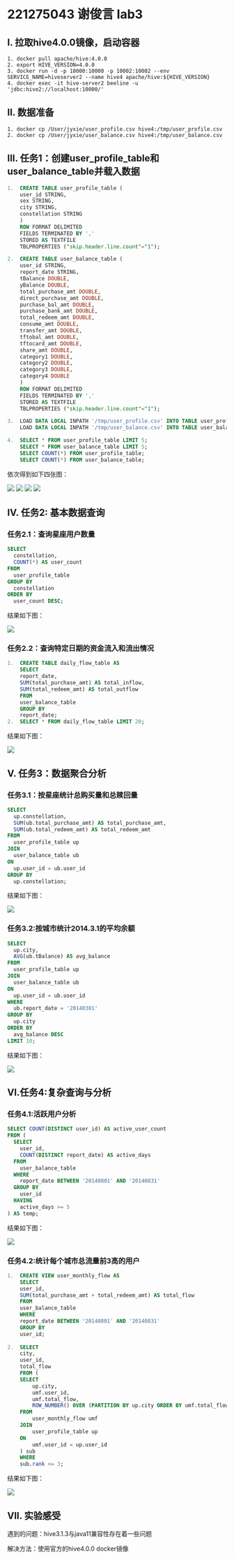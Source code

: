 # 221275043 谢俊言 lab3
## I. 拉取hive4.0.0镜像，启动容器
```shell
1. docker pull apache/hive:4.0.0
2. export HIVE_VERSION=4.0.0
3. docker run -d -p 10000:10000 -p 10002:10002 --env SERVICE_NAME=hiveserver2 --name hive4 apache/hive:${HIVE_VERSION}
4. docker exec -it hive-server2 beeline -u 'jdbc:hive2://localhost:10000/'
```
## II. 数据准备
```shell
1. docker cp /User/jyxie/user_profile.csv hive4:/tmp/user_profile.csv
2. docker cp /User/jyxie/user_balance.csv hive4:/tmp/user_balance.csv
```

## III. 任务1：创建user_profile_table和user_balance_table并载入数据
```sql
1.  CREATE TABLE user_profile_table (
    user_id STRING,
    sex STRING,
    city STRING,
    constellation STRING
    )
    ROW FORMAT DELIMITED
    FIELDS TERMINATED BY ','
    STORED AS TEXTFILE
    TBLPROPERTIES ("skip.header.line.count"="1");

2.  CREATE TABLE user_balance_table (
    user_id STRING,
    report_date STRING,
    tBalance DOUBLE,
    yBalance DOUBLE,
    total_purchase_amt DOUBLE,
    direct_purchase_amt DOUBLE,
    purchase_bal_amt DOUBLE,
    purchase_bank_amt DOUBLE,
    total_redeem_amt DOUBLE,
    consume_amt DOUBLE,
    transfer_amt DOUBLE,
    tftobal_amt DOUBLE,
    tftocard_amt DOUBLE,
    share_amt DOUBLE,
    category1 DOUBLE,
    category2 DOUBLE,
    category3 DOUBLE,
    category4 DOUBLE
    )
    ROW FORMAT DELIMITED
    FIELDS TERMINATED BY ','
    STORED AS TEXTFILE
    TBLPROPERTIES ("skip.header.line.count"="1");

3.  LOAD DATA LOCAL INPATH '/tmp/user_profile.csv' INTO TABLE user_profile_table;
    LOAD DATA LOCAL INPATH '/tmp/user_balance.csv' INTO TABLE user_balance_table;

4.  SELECT * FROM user_profile_table LIMIT 5;
    SELECT * FROM user_balance_table LIMIT 5;
    SELECT COUNT(*) FROM user_profile_table;
    SELECT COUNT(*) FROM user_balance_table;
```
依次得到如下四张图：

![](images/1.jpg)
![](images/2.jpg)
![](images/3.jpg)
![](images/4.jpg)

## IV. 任务2: 基本数据查询
### 任务2.1：查询星座用户数量
```sql
SELECT
  constellation,
  COUNT(*) AS user_count
FROM
  user_profile_table
GROUP BY
  constellation
ORDER BY
  user_count DESC;
```
结果如下图：

![](images/5.jpg)
### 任务2.2：查询特定日期的资金流入和流出情况
```sql
1.  CREATE TABLE daily_flow_table AS
    SELECT
    report_date,
    SUM(total_purchase_amt) AS total_inflow,
    SUM(total_redeem_amt) AS total_outflow
    FROM
    user_balance_table
    GROUP BY
    report_date;
2.  SELECT * FROM daily_flow_table LIMIT 20;
```
结果如下图：

![](images/6.jpg)
## V. 任务3：数据聚合分析
### 任务3.1：按星座统计总购买量和总赎回量
```sql
SELECT
  up.constellation,
  SUM(ub.total_purchase_amt) AS total_purchase_amt,
  SUM(ub.total_redeem_amt) AS total_redeem_amt
FROM
  user_profile_table up
JOIN
  user_balance_table ub
ON
  up.user_id = ub.user_id
GROUP BY
  up.constellation;
```
结果如下图：

![](images/7.jpg)
### 任务3.2:按城市统计2014.3.1的平均余额
```sql
SELECT
  up.city,
  AVG(ub.tBalance) AS avg_balance
FROM
  user_profile_table up
JOIN
  user_balance_table ub
ON
  up.user_id = ub.user_id
WHERE
  ub.report_date = '20140301'
GROUP BY
  up.city
ORDER BY
  avg_balance DESC
LIMIT 10;
```
结果如下图：

![](images/8.jpg)

## VI.任务4:复杂查询与分析
### 任务4.1:活跃用户分析
```sql
SELECT COUNT(DISTINCT user_id) AS active_user_count
FROM (
  SELECT
    user_id,
    COUNT(DISTINCT report_date) AS active_days
  FROM
    user_balance_table
  WHERE
    report_date BETWEEN '20140801' AND '20140831'
  GROUP BY
    user_id
  HAVING
    active_days >= 5
) AS temp;
```
结果如下图：

![](images/9.jpg)
### 任务4.2:统计每个城市总流量前3高的用户
```sql
1.  CREATE VIEW user_monthly_flow AS
    SELECT
    user_id,
    SUM(total_purchase_amt + total_redeem_amt) AS total_flow
    FROM
    user_balance_table
    WHERE
    report_date BETWEEN '20140801' AND '20140831'
    GROUP BY
    user_id;
    
2.  SELECT
    city,
    user_id,
    total_flow
    FROM (
    SELECT
        up.city,
        umf.user_id,
        umf.total_flow,
        ROW_NUMBER() OVER (PARTITION BY up.city ORDER BY umf.total_flow DESC) AS rank
    FROM
        user_monthly_flow umf
    JOIN
        user_profile_table up
    ON
        umf.user_id = up.user_id
    ) sub
    WHERE
    sub.rank <= 3;
```
结果如下图：

![](images/10.jpg)

## VII. 实验感受
遇到的问题：hive3.1.3与java11兼容性存在着一些问题

解决方法：使用官方的hive4.0.0 docker镜像
